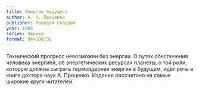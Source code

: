 ```yaml
---
title: Энергия будущего
author: А. Н. Проценко
publisher: Молодая гвардия
year: 1985
series: Эврика
format: 84×108/32
---
```


Технический прогресс невозможен без энергии. О путях обеспечения человека энергией, об энергетических ресурсах планеты, о той роли, которую должна сыграть термоядерная энергия в будущем, идёт речь в книге доктора наук А. Проценко. Издание рассчитано на самые широкие круги читателей.
